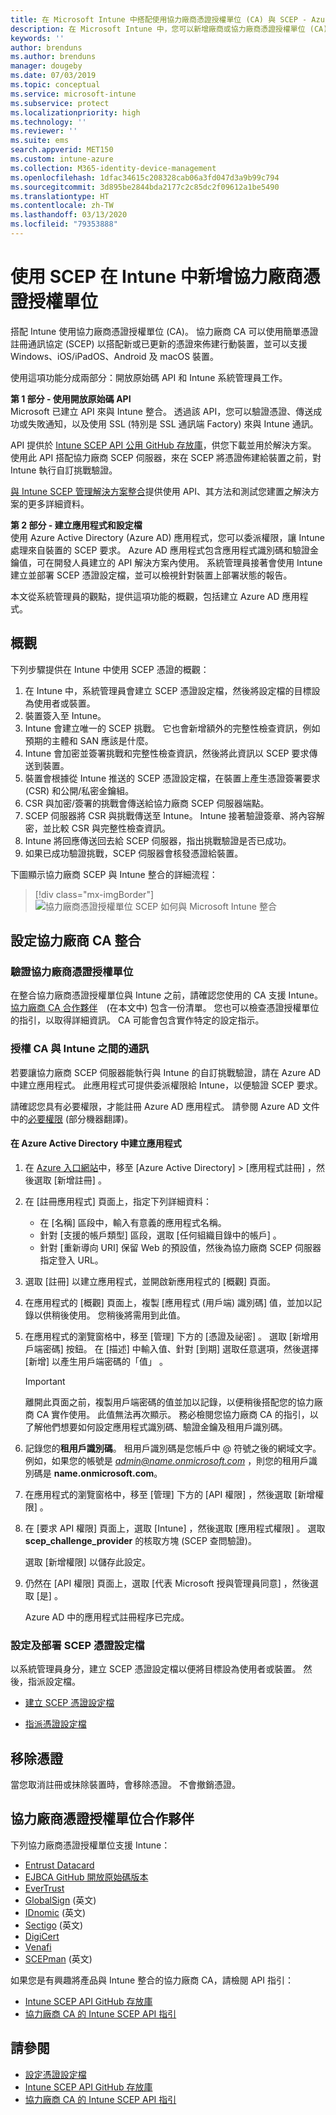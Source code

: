 ```yaml
---
title: 在 Microsoft Intune 中搭配使用協力廠商憑證授權單位 (CA) 與 SCEP - Azure | Microsoft Docs
description: 在 Microsoft Intune 中，您可以新增廠商或協力廠商憑證授權單位 (CA)，以使用 SCEP 通訊協定核發憑證給行動裝置。 在此概觀中，Azure Active Directory (Azure AD) 應用程式會提供 Microsoft Intune 權限來驗證憑證。 然後，在設定 SCEP 伺服器以核發憑證時，使用 AAD 應用程式的應用程式識別碼、驗證金鑰及租用戶識別碼。
keywords: ''
author: brenduns
ms.author: brenduns
manager: dougeby
ms.date: 07/03/2019
ms.topic: conceptual
ms.service: microsoft-intune
ms.subservice: protect
ms.localizationpriority: high
ms.technology: ''
ms.reviewer: ''
ms.suite: ems
search.appverid: MET150
ms.custom: intune-azure
ms.collection: M365-identity-device-management
ms.openlocfilehash: 1dfac34615c208328cab06a3fd047d3a9b99c794
ms.sourcegitcommit: 3d895be2844bda2177c2c85dc2f09612a1be5490
ms.translationtype: HT
ms.contentlocale: zh-TW
ms.lasthandoff: 03/13/2020
ms.locfileid: "79353888"
---
```

# <a name="add-partner-certification-authority-in-intune-using-scep"></a>使用 SCEP 在 Intune 中新增協力廠商憑證授權單位

搭配 Intune 使用協力廠商憑證授權單位 (CA)。 協力廠商 CA 可以使用簡單憑證註冊通訊協定 (SCEP) 以搭配新或已更新的憑證來佈建行動裝置，並可以支援 Windows、iOS/iPadOS、Android 及 macOS 裝置。

使用這項功能分成兩部分：開放原始碼 API 和 Intune 系統管理員工作。

**第 1 部分 - 使用開放原始碼 API**  
Microsoft 已建立 API 來與 Intune 整合。 透過該 API，您可以驗證憑證、傳送成功或失敗通知，以及使用 SSL (特別是 SSL 通訊端 Factory) 來與 Intune 通訊。

API 提供於 [Intune SCEP API 公用 GitHub 存放庫](https://github.com/Microsoft/Intune-Resource-Access/tree/develop/src/CsrValidation)，供您下載並用於解決方案。 使用此 API 搭配協力廠商 SCEP 伺服器，來在 SCEP 將憑證佈建給裝置之前，對 Intune 執行自訂挑戰驗證。

[與 Intune SCEP 管理解決方案整合](scep-libraries-apis.md)提供使用 API、其方法和測試您建置之解決方案的更多詳細資料。

**第 2 部分 - 建立應用程式和設定檔**  
使用 Azure Active Directory (Azure AD) 應用程式，您可以委派權限，讓 Intune 處理來自裝置的 SCEP 要求。 Azure AD 應用程式包含應用程式識別碼和驗證金鑰值，可在開發人員建立的 API 解決方案內使用。 系統管理員接著會使用 Intune 建立並部署 SCEP 憑證設定檔，並可以檢視針對裝置上部署狀態的報告。

本文從系統管理員的觀點，提供這項功能的概觀，包括建立 Azure AD 應用程式。

## <a name="overview"></a>概觀

下列步驟提供在 Intune 中使用 SCEP 憑證的概觀：

1. 在 Intune 中，系統管理員會建立 SCEP 憑證設定檔，然後將設定檔的目標設為使用者或裝置。
2. 裝置簽入至 Intune。
3. Intune 會建立唯一的 SCEP 挑戰。 它也會新增額外的完整性檢查資訊，例如預期的主體和 SAN 應該是什麼。
4. Intune 會加密並簽署挑戰和完整性檢查資訊，然後將此資訊以 SCEP 要求傳送到裝置。
5. 裝置會根據從 Intune 推送的 SCEP 憑證設定檔，在裝置上產生憑證簽署要求 (CSR) 和公開/私密金鑰組。
6. CSR 與加密/簽署的挑戰會傳送給協力廠商 SCEP 伺服器端點。
7. SCEP 伺服器將 CSR 與挑戰傳送至 Intune。 Intune 接著驗證簽章、將內容解密，並比較 CSR 與完整性檢查資訊。
8. Intune 將回應傳送回去給 SCEP 伺服器，指出挑戰驗證是否已成功。  
9. 如果已成功驗證挑戰，SCEP 伺服器會核發憑證給裝置。

下圖顯示協力廠商 SCEP 與 Intune 整合的詳細流程：

> [!div class="mx-imgBorder"]
> ![協力廠商憑證授權單位 SCEP 如何與 Microsoft Intune 整合](./media/certificate-authority-add-scep-overview/scep-certificate-vendor-integration.png)

## <a name="set-up-third-party-ca-integration"></a>設定協力廠商 CA 整合

### <a name="validate-third-party-certification-authority"></a>驗證協力廠商憑證授權單位

在整合協力廠商憑證授權單位與 Intune 之前，請確認您使用的 CA 支援 Intune。 [協力廠商 CA 合作夥伴](#third-party-certification-authority-partners)　(在本文中) 包含一份清單。 您也可以檢查憑證授權單位的指引，以取得詳細資訊。 CA 可能會包含實作特定的設定指示。

### <a name="authorize-communication-between-ca-and-intune"></a>授權 CA 與 Intune 之間的通訊

若要讓協力廠商 SCEP 伺服器能執行與 Intune 的自訂挑戰驗證，請在 Azure AD 中建立應用程式。 此應用程式可提供委派權限給 Intune，以便驗證 SCEP 要求。

請確認您具有必要權限，才能註冊 Azure AD 應用程式。 請參閱 Azure AD 文件中的[必要權限](https://docs.microsoft.com/azure/azure-resource-manager/resource-group-create-service-principal-portal#required-permissions) \(部分機器翻譯\)。

#### <a name="create-an-application-in-azure-active-directory"></a>在 Azure Active Directory 中建立應用程式  

1. 在 [Azure 入口網站](https://portal.azure.com)中，移至 [Azure Active Directory]   > [應用程式註冊]  ，然後選取 [新增註冊]  。  

2. 在 [註冊應用程式]  頁面上，指定下列詳細資料：  
   - 在 [名稱]  區段中，輸入有意義的應用程式名稱。  
   - 針對 [支援的帳戶類型]  區段，選取 [任何組織目錄中的帳戶]  。  
   - 針對 [重新導向 URI]  保留 Web 的預設值，然後為協力廠商 SCEP 伺服器指定登入 URL。  

3. 選取 [註冊]  以建立應用程式，並開啟新應用程式的 [概觀] 頁面。  

4. 在應用程式的 [概觀]  頁面上，複製 [應用程式 (用戶端) 識別碼]  值，並加以記錄以供稍後使用。 您稍後將需用到此值。  

5. 在應用程式的瀏覽窗格中，移至 [管理]  下方的 [憑證及祕密]  。 選取 [新增用戶端密碼]  按鈕。 在 [描述] 中輸入值、針對 [到期]  選取任意選項，然後選擇 [新增]  以產生用戶端密碼的「值」  。 
   > [!IMPORTANT]  
   > 離開此頁面之前，複製用戶端密碼的值並加以記錄，以便稍後搭配您的協力廠商 CA 實作使用。 此值無法再次顯示。 務必檢閱您協力廠商 CA 的指引，以了解他們想要如何設定應用程式識別碼、驗證金鑰及租用戶識別碼。  

6. 記錄您的**租用戶識別碼**。 租用戶識別碼是您帳戶中 @ 符號之後的網域文字。 例如，如果您的帳號是 *admin@name.onmicrosoft.com* ，則您的租用戶識別碼是 **name.onmicrosoft.com**。  

7. 在應用程式的瀏覽窗格中，移至 [管理]  下方的 [API 權限]  ，然後選取 [新增權限]  。  

8. 在 [要求 API 權限]  頁面上，選取 [Intune]  ，然後選取 [應用程式權限]  。 選取 **scep_challenge_provider** 的核取方塊 (SCEP 查問驗證)。  

   選取 [新增權限]  以儲存此設定。  

9. 仍然在 [API 權限]  頁面上，選取 [代表 Microsoft 授與管理員同意]  ，然後選取 [是]  。  
   
   Azure AD 中的應用程式註冊程序已完成。





### <a name="configure-and-deploy-a-scep-certificate-profile"></a>設定及部署 SCEP 憑證設定檔
以系統管理員身分，建立 SCEP 憑證設定檔以便將目標設為使用者或裝置。 然後，指派設定檔。

- [建立 SCEP 憑證設定檔](certificates-profile-scep.md#create-a-scep-certificate-profile)

- [指派憑證設定檔](certificates-profile-scep.md#assign-the-certificate-profile)

## <a name="removing-certificates"></a>移除憑證

當您取消註冊或抹除裝置時，會移除憑證。 不會撤銷憑證。

## <a name="third-party-certification-authority-partners"></a>協力廠商憑證授權單位合作夥伴
下列協力廠商憑證授權單位支援 Intune：

- [Entrust Datacard](https://go.entrustdatacard.com/pki/intune/)
- [EJBCA GitHub 開放原始碼版本](https://github.com/agerbergt/intune-ejbca-connector)
- [EverTrust](https://evertrust.fr/en/products/)
- [GlobalSign](https://downloads.globalsign.com/acton/attachment/2674/f-6903f60b-9111-432d-b283-77823cc65500/1/-/-/-/-/globalsign-aeg-microsoft-intune-integration-guide.pdf) \(英文\)
- [IDnomic](https://www.idnomic.com/) \(英文\)
- [Sectigo](https://sectigo.com/products) \(英文\)
- [DigiCert](https://knowledge.digicert.com/tutorials/microsoft-intune.html)
- [Venafi](https://www.venafi.com/platform/enterprise-mobility)
- [SCEPman](https://azuremarketplace.microsoft.com/marketplace/apps/gluckkanja.scepman) \(英文\)

如果您是有興趣將產品與 Intune 整合的協力廠商 CA，請檢閱 API 指引：

- [Intune SCEP API GitHub 存放庫](https://github.com/Microsoft/Intune-Resource-Access/tree/develop/src/CsrValidation)
- [協力廠商 CA 的 Intune SCEP API 指引](scep-libraries-apis.md)

## <a name="see-also"></a>請參閱

- [設定憑證設定檔](certificates-scep-configure.md)
- [Intune SCEP API GitHub 存放庫](https://github.com/Microsoft/Intune-Resource-Access/tree/develop/src/CsrValidation)
- [協力廠商 CA 的 Intune SCEP API 指引](scep-libraries-apis.md)
